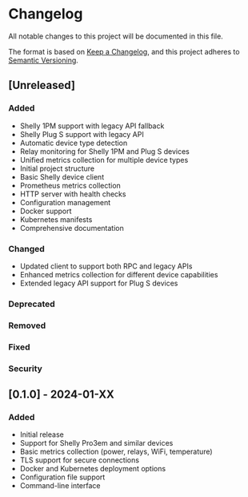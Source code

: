 # Changelog

All notable changes to this project will be documented in this file.

The format is based on [Keep a Changelog](https://keepachangelog.com/en/1.0.0/),
and this project adheres to [Semantic Versioning](https://semver.org/spec/v2.0.0.html).

## [Unreleased]

### Added

- Shelly 1PM support with legacy API fallback
- Shelly Plug S support with legacy API
- Automatic device type detection
- Relay monitoring for Shelly 1PM and Plug S devices
- Unified metrics collection for multiple device types
- Initial project structure
- Basic Shelly device client
- Prometheus metrics collection
- HTTP server with health checks
- Configuration management
- Docker support
- Kubernetes manifests
- Comprehensive documentation

### Changed

- Updated client to support both RPC and legacy APIs
- Enhanced metrics collection for different device capabilities
- Extended legacy API support for Plug S devices

### Deprecated

### Removed

### Fixed

### Security

## [0.1.0] - 2024-01-XX

### Added

- Initial release
- Support for Shelly Pro3em and similar devices
- Basic metrics collection (power, relays, WiFi, temperature)
- TLS support for secure connections
- Docker and Kubernetes deployment options
- Configuration file support
- Command-line interface
